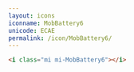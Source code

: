 ```yaml
---
layout: icons
iconname: MobBattery6
unicode: ECAE
permalink: /icon/MobBattery6/
---
```


``` html
<i class="mi mi-MobBattery6"></i>
```
